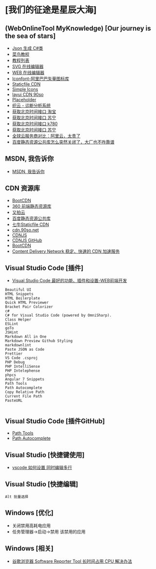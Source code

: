 # [我们的征途是星辰大海]

## (WebOnlineTool MyKnowledge) [Our journey is the sea of stars]

- [Json 生成 C#类](https://atlantisde.github.io/MyWebOnlineTool/Web/convert/json2csharp/json2csharp.html)
- [菜鸟教程](http://www.runoob.com/)
- [教程列表](http://www.runoob.com/w3cnote)
- [SVG 在线编辑器](https://c.runoob.com/more/svgeditor/)
- [WEB 在线编辑器](https://c.runoob.com/front-end/61)
- [Iconfont-阿里巴巴矢量图标库](https://www.iconfont.cn/search/index?q=.ico)
- [Staticfile CDN](http://staticfile.org/)
- [Simple Icons](http://simpleicons.org/)
- [layui CDN 90so](https://cdn.90so.net/index.html#layui)
- [Placeholder](https://placeholder.com/text/)
- [织云 - 诊断分析系统](https://ping.huatuo.qq.com/)
- [获取北京时间接口 淘宝](http://api.m.taobao.com/rest/api3.do?api=mtop.common.getTimestamp)
- [获取北京时间接口 苏宁](http://quan.suning.com/getSysTime.do)
- [获取北京时间接口 k780](https://www.nowapi.com/api/life.time)
- [获取北京时间接口 苏宁](http://quan.suning.com/getSysTime.do)
- [全球云服务商对比：阿里云，太贵了](https://blog.csdn.net/ithomer/article/details/77825664)
- [百度静态资源公共库怎么突然关闭了，大厂也不咋靠谱](https://www.v2ex.com/t/521190)

## MSDN, 我告诉你

- [MSDN, 我告诉你](https://msdn.itellyou.cn/)

## CDN 资源库

- [BootCDN](http://www.bootcdn.cn/)
- [360 前端静态资源库](https://cdn.baomitu.com/)
- [又拍云](http://jscdn.upai.com/)
- [百度静态资源公共库](http://cdn.code.baidu.com)
- [七牛Staticfile CDN](https://www.staticfile.org/)
- [cdn.90so.net](https://cdn.90so.net/)
- [CDNJS](https://cdnjs.com/libraries)
- [CDNJS GitHub](https://github.com/cdnjs/cdnjs)
- [BootCDN](https://www.bootcdn.cn/)
- [Content Delivery Network 稳定、快速的 CDN 加速服务](http://www.jq22.com/cdn/)

## Visual Studio Code [插件]

- [Visual Studio Code 最好的功能、插件和设置-WEB前端开发](https://www.html.cn/archives/8144)

```text
Beautiful UI
HTML Snippets
HTML Boilerplate
Quick HTML Previewer
Bracket Pair Colorizer
c#
C# for Visual Studio Code (powered by OmniSharp).
Class Helper
ESLint
goTo
JSHint
Markdown All in One
Markdown Preview Github Styling
markdownlint
Paste JSON as Code
Prettier
VS Code .csproj
PHP Debug
PHP IntelliSense
PHP Intelephense
phpcs
Angular 7 Snippets
Path Tools
Path Autocomplete
Copy Relative Path
Current File Path
PasteURL


```

## Visual Studio Code [插件GitHub]

- [Path Tools](https://github.com/cg-cnu/vscode-path-tools)
- [Path Autocomplete](https://github.com/ionutvmi/path-autocomplete)

## Visual Studio [快捷键使用]

- [vscode 如何设置 同时编辑多行](https://tieba.baidu.com/p/5542621594?red_tag=1010354508)

## Visual Studio [快捷编辑]

```text
Alt 批量选择
```

## Windows [优化]

- 关闭禁用高耗电应用
- 任务管理器->启动->禁用 该禁用的应用

## Windows [相关]

- [谷歌浏览器 Software Reporter Tool 长时间占用 CPU 解决办法](https://www.cnblogs.com/ShaYeBlog/p/10224349.html)
